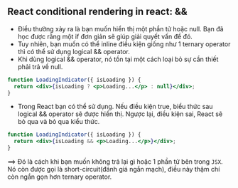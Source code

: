 ## React conditional rendering in react: &&

- Điều thường xảy ra là bạn muốn hiển thị một phần tử hoặc null. Bạn đã học được rằng một if đơn giản sẽ giúp giải quyết vấn đề đó.
- Tuy nhiên, bạn muốn có thể inline điều kiện giống như 1 ternary operator thì có thể sử dụng logical && operator.
- Khi dùng logical && operator, nó tồn tại một cách loại bỏ sự cần thiết phải trả về null.

```jsx
function LoadingIndicator({ isLoading }) {
  return <div>{isLoading ? <p>Loading...</p> : null}</div>;
}
```

- Trong React bạn có thể sử dụng. Nếu điều kiện true, biểu thức sau logical && operator sẽ được hiển thị. Ngược lại, điều kiện sai, React sẽ bỏ qua và bỏ qua kiểu thức.
```jsx
function LoadingIndicator({ isLoading }) {
  return <div>{isLoading && <p>Loading...</p>}</div>;
}
```

==> Đó là cách khi bạn muốn không trả lại gì hoặc 1 phần tử bên trong `JSX`. Nó còn được gọi là short-circuit(đánh giá ngắn mạch), điều này thậm chí còn ngắn gọn hơn ternary operator.